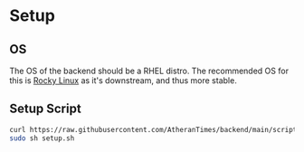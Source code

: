 # Setup

## OS

The OS of the backend should be a RHEL distro. The recommended OS for this is [Rocky Linux](https://rockylinux.org/) as it's downstream, and thus more stable.


## Setup Script

```bash
curl https://raw.githubusercontent.com/AtheranTimes/backend/main/scripts/setup.sh -o setup.sh
sudo sh setup.sh
```